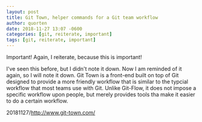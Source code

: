 ```yaml
---
layout: post
title: Git Town, helper commands for a Git team workflow
author: quorten
date: 2018-11-27 13:07 -0600
categories: [git, reiterate, important]
tags: [git, reiterate, important]
---
```


Important!  Again, I reiterate, because this is important!

I've seen this before, but I didn't note it down.  Now I am reminded
of it again, so I will note it down.  Git Town is a front-end built on
top of Git designed to provide a more friendly workflow that is
similar to the typcial workflow that most teams use with Git.  Unlike
Git-Flow, it does not impose a specific workflow upon people, but
merely provides tools tha make it easier to do a certain workflow.

20181127/http://www.git-town.com/
